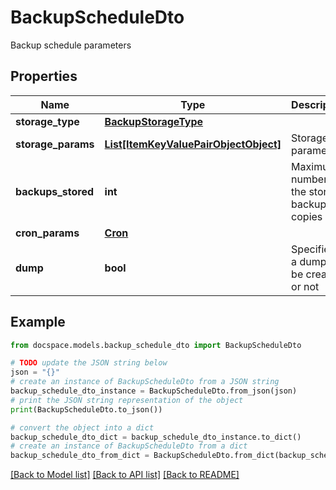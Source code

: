 # BackupScheduleDto

Backup schedule parameters

## Properties

Name | Type | Description | Notes
------------ | ------------- | ------------- | -------------
**storage_type** | [**BackupStorageType**](BackupStorageType.md) |  | [optional] 
**storage_params** | [**List[ItemKeyValuePairObjectObject]**](ItemKeyValuePairObjectObject.md) | Storage parameters | [optional] 
**backups_stored** | **int** | Maximum number of the stored backup copies | [optional] 
**cron_params** | [**Cron**](Cron.md) |  | [optional] 
**dump** | **bool** | Specifies if a dump will be created or not | [optional] 

## Example

```python
from docspace.models.backup_schedule_dto import BackupScheduleDto

# TODO update the JSON string below
json = "{}"
# create an instance of BackupScheduleDto from a JSON string
backup_schedule_dto_instance = BackupScheduleDto.from_json(json)
# print the JSON string representation of the object
print(BackupScheduleDto.to_json())

# convert the object into a dict
backup_schedule_dto_dict = backup_schedule_dto_instance.to_dict()
# create an instance of BackupScheduleDto from a dict
backup_schedule_dto_from_dict = BackupScheduleDto.from_dict(backup_schedule_dto_dict)
```
[[Back to Model list]](../README.md#documentation-for-models) [[Back to API list]](../README.md#documentation-for-api-endpoints) [[Back to README]](../README.md)


